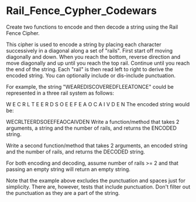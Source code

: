 # Rail_Fence_Cypher_Codewars
Create two functions to encode and then decode a string using the Rail Fence Cipher.

This cipher is used to encode a string by placing each character successively in a diagonal along a set of "rails". First start off moving diagonally and down. When you reach the bottom, reverse direction and move diagonally and up until you reach the top rail. Continue until you reach the end of the string. Each "rail" is then read left to right to derive the encoded string. You can optionally include or dis-include punctuation.

For example, the string "WEAREDISCOVEREDFLEEATONCE" could be represented in a three rail system as follows:

W       E       C       R       L       T       E
  E   R   D   S   O   E   E   F   E   A   O   C
    A       I       V       D       E       N
The encoded string would be:

WECRLTEERDSOEEFEAOCAIVDEN
Write a function/method that takes 2 arguments, a string and the number of rails, and returns the ENCODED string.

Write a second function/method that takes 2 arguments, an encoded string and the number of rails, and returns the DECODED string.

For both encoding and decoding, assume number of rails >= 2 and that passing an empty string will return an empty string.

Note that the example above excludes the punctuation and spaces just for simplicity. There are, however, tests that include punctuation. Don't filter out the punctuation as they are a part of the string.

